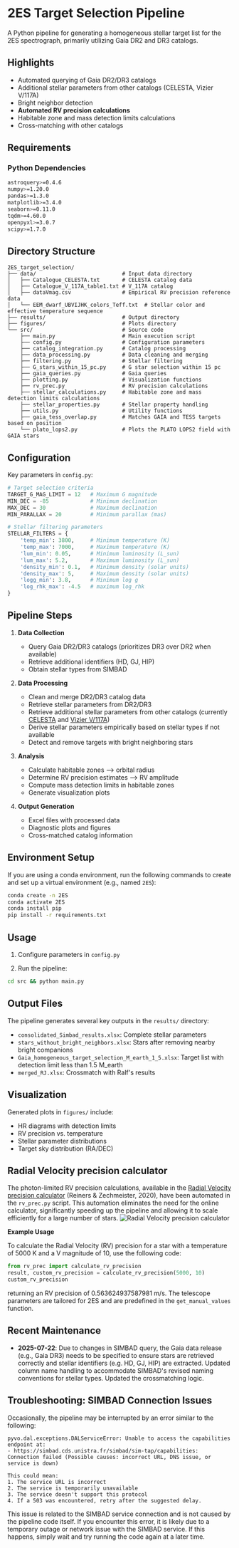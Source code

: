 # 2ES Target Selection Pipeline

A Python pipeline for generating a homogeneous stellar target list for the 2ES spectrograph, primarily utilizing Gaia DR2 and DR3 catalogs.

## Highlights

- Automated querying of Gaia DR2/DR3 catalogs
- Additional stellar parameters from other catalogs (CELESTA, Vizier V/117A)
- Bright neighbor detection
- **Automated RV precision calculations**
- Habitable zone and mass detection limits calculations
- Cross-matching with other catalogs

## Requirements

### Python Dependencies
```bash
astroquery>=0.4.6
numpy>=1.20.0
pandas>=1.3.0
matplotlib>=3.4.0
seaborn>=0.11.0
tqdm>=4.60.0
openpyxl>=3.0.7
scipy>=1.7.0
```

## Directory Structure

```
2ES_target_selection/
├── data/                           # Input data directory
│   ├── Catalogue_CELESTA.txt       # CELESTA catalog data
│   ├── Catalogue_V_117A_table1.txt # V_117A catalog
│   ├── dataVmag.csv                # Empirical RV precision reference data
│   └── EEM_dwarf_UBVIJHK_colors_Teff.txt  # Stellar color and effective temperature sequence
├── results/                        # Output directory
├── figures/                        # Plots directory
└── src/                            # Source code
    ├── main.py                     # Main execution script
    ├── config.py                   # Configuration parameters
    ├── catalog_integration.py      # Catalog processing
    ├── data_processing.py          # Data cleaning and merging
    ├── filtering.py                # Stellar filtering
    ├── G_stars_within_15_pc.py     # G star selection within 15 pc
    ├── gaia_queries.py             # Gaia queries
    ├── plotting.py                 # Visualization functions
    ├── rv_prec.py                  # RV precision calculations
    ├── stellar_calculations.py     # Habitable zone and mass detection limits calculations
    ├── stellar_properties.py       # Stellar property handling
    ├── utils.py                    # Utility functions
    ├── gaia_tess_overlap.py        # Matches GAIA and TESS targets based on position
    └── plato_lops2.py              # Plots the PLATO LOPS2 field with GAIA stars
```

## Configuration

Key parameters in `config.py`:
```python
# Target selection criteria
TARGET_G_MAG_LIMIT = 12   # Maximum G magnitude
MIN_DEC = -85             # Minimum declination
MAX_DEC = 30              # Maximum declination
MIN_PARALLAX = 20         # Minimum parallax (mas)

# Stellar filtering parameters
STELLAR_FILTERS = {
    'temp_min': 3800,     # Minimum temperature (K)
    'temp_max': 7000,     # Maximum temperature (K)
    'lum_min': 0.05,      # Minimum luminosity (L_sun)
    'lum_max': 5.2,       # Maximum luminosity (L_sun)
    'density_min': 0.1,   # Minimum density (solar units)
    'density_max': 5,     # Maximum density (solar units)
    'logg_min': 3.8,      # Minimum log g
    'log_rhk_max': -4.5   # maximum log_rhk
}
```

## Pipeline Steps

1. **Data Collection**
   - Query Gaia DR2/DR3 catalogs (prioritizes DR3 over DR2 when available)
   - Retrieve additional identifiers (HD, GJ, HIP)
   - Obtain stellar types from SIMBAD

2. **Data Processing**
   - Clean and merge DR2/DR3 catalog data
   - Retrieve stellar parameters from DR2/DR3
   - Retrieve additional stellar parameters from other catalogs (currently [CELESTA](https://ui.adsabs.harvard.edu/abs/2016yCat..51510059C/abstract) and [Vizier V/117A](https://vizier.cds.unistra.fr/viz-bin/VizieR?-source=V/117A))
   - Derive stellar parameters empirically based on stellar types if not available
   - Detect and remove targets with bright neighboring stars 

3. **Analysis**
   - Calculate habitable zones --> orbital radius
   - Determine RV precision estimates --> RV amplitude
   - Compute mass detection limits in habitable zones
   - Generate visualization plots

4. **Output Generation**
   - Excel files with processed data
   - Diagnostic plots and figures
   - Cross-matched catalog information


## Environment Setup

If you are using a conda environment, run the following commands to create and set up a virtual environment (e.g., named `2ES`):

```bash
conda create -n 2ES
conda activate 2ES
conda install pip
pip install -r requirements.txt
```

## Usage

1. Configure parameters in `config.py`

2. Run the pipeline:
```bash
cd src && python main.py
```

## Output Files

The pipeline generates several key outputs in the `results/` directory:

- `consolidated_Simbad_results.xlsx`: Complete stellar parameters
- `stars_without_bright_neighbors.xlsx`: Stars after removing nearby bright companions
- `Gaia_homogeneous_target_selection_M_earth_1_5.xlsx`: Target list with detection limit less than 1.5 M_earth
- `merged_RJ.xlsx`: Crossmatch with Ralf's results

## Visualization

Generated plots in `figures/` include:
- HR diagrams with detection limits
- RV precision vs. temperature
- Stellar parameter distributions
- Target sky distribution (RA/DEC)

## Radial Velocity precision calculator

The photon-limited RV precision calculations, available in the [Radial Velocity precision calculator](http://www.astro.physik.uni-goettingen.de/research/rvprecision/) (Reiners & Zechmeister, 2020), have been automated in the `rv_prec.py` script. This automation eliminates the need for the online calculator, significantly speeding up the pipeline and allowing it to scale efficiently for a large number of stars.
![Radial Velocity precision calculator](figures/RV_tool.png)

**Example Usage**

To calculate the Radial Velocity (RV) precision for a star with a temperature of 5000 K and a V magnitude of 10, use the following code:

```python
from rv_prec import calculate_rv_precision
result, custom_rv_precision = calculate_rv_precision(5000, 10)
custom_rv_precision
```
returning an RV precision of 0.563624937587981 m/s. The telescope parameters are tailored for 2ES and are predefined in the `get_manual_values` function. 

## Recent Maintenance

- **2025-07-22**: Due to changes in SIMBAD query, the Gaia data release (e.g., Gaia DR3) needs to be specified to ensure stars are retrieved correctly and stellar identifiers (e.g. HD, GJ, HIP) are extracted. Updated column name handling to accommodate SIMBAD's revised naming conventions for stellar types. Updated the crossmatching logic. 

## Troubleshooting: SIMBAD Connection Issues

Occasionally, the pipeline may be interrupted by an error similar to the following:

```
pyvo.dal.exceptions.DALServiceError: Unable to access the capabilities endpoint at:
- https://simbad.cds.unistra.fr/simbad/sim-tap/capabilities: Connection failed (Possible causes: incorrect URL, DNS issue, or service is down)

This could mean:
1. The service URL is incorrect
2. The service is temporarily unavailable
3. The service doesn't support this protocol
4. If a 503 was encountered, retry after the suggested delay.
```

This issue is related to the SIMBAD service connection and is not caused by the pipeline code itself. If you encounter this error, it is likely due to a temporary outage or network issue with the SIMBAD service. If this happens, simply wait and try running the code again at a later time. 